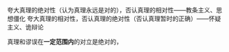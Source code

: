 
夸大真理的绝对性（认为真理永远是对的），否认真理的相对性——教条主义、思想僵化
夸大真理的相对性，否认真理的绝对性（否认真理暂时的正确）——怀疑主义、诡辩论

真理和谬误在**一定范围内**的对立是绝对的，